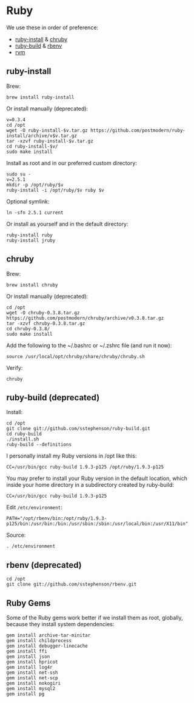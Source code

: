 # Ruby

We use these in order of preference:

  * <a href="https://github.com/postmodern/ruby-install">ruby-install</a> & <a href="https://github.com/postmodern/chruby">chruby</a>
  * <a href="https://github.com/sstephenson/ruby-build">ruby-build</a> & <a href="https://github.com/sstephenson/rbenv">rbenv</a>
  * <a href="http://rvm.io/">rvm</a>

## ruby-install

Brew:

    brew install ruby-install

Or install manually (deprecated):

    v=0.3.4
    cd /opt
    wget -O ruby-install-$v.tar.gz https://github.com/postmodern/ruby-install/archive/v$v.tar.gz
    tar -xzvf ruby-install-$v.tar.gz
    cd ruby-install-$v/
    sudo make install

Install as root and in our preferred custom directory:

    sudo su -
    v=2.5.1
    mkdir -p /opt/ruby/$v
    ruby-install -i /opt/ruby/$v ruby $v
   
Optional symlink:

    ln -sfn 2.5.1 current

Or install as yourself and in the default directory:

    ruby-install ruby
    ruby-install jruby


## chruby

Brew:

    brew install chruby
    
Or install manually (deprecated):

    cd /opt
    wget -O chruby-0.3.8.tar.gz https://github.com/postmodern/chruby/archive/v0.3.8.tar.gz
    tar -xzvf chruby-0.3.8.tar.gz
    cd chruby-0.3.8/
    sudo make install 

Add the following to the ~/.bashrc or ~/.zshrc file (and run it now):

    source /usr/local/opt/chruby/share/chruby/chruby.sh

Verify:

    chruby


## ruby-build (deprecated)

Install:

    cd /opt
    git clone git://github.com/sstephenson/ruby-build.git
    cd ruby-build
    ./install.sh
    ruby-build --definitions

I personally install my Ruby versions in /opt like this:

    CC=/usr/bin/gcc ruby-build 1.9.3-p125 /opt/ruby/1.9.3-p125

You may prefer to install your Ruby version in the default location, which inside your home directory in a subdirectory created by ruby-build:

    CC=/usr/bin/gcc ruby-build 1.9.3-p125
    
Edit <code>/etc/environment</code>:

    PATH="/opt/rbenv/bin:/opt/ruby/1.9.3-p125/bin:/usr/bin:/bin:/usr/sbin:/sbin:/usr/local/bin:/usr/X11/bin"

Source:

    . /etc/environment

## rbenv (deprecated)

    cd /opt
    git clone git://github.com/sstephenson/rbenv.git 


## Ruby Gems

Some of the Ruby gems work better if we install them as root, globally, because they install system dependencies:

    gem install archive-tar-minitar
    gem install childprocess
    gem install debugger-linecache
    gem install ffi
    gem install json
    gem install hpricot
    gem install log4r
    gem install net-ssh 
    gem install net-scp 
    gem install nokogiri 
    gem install mysql2
    gem install pg
    
